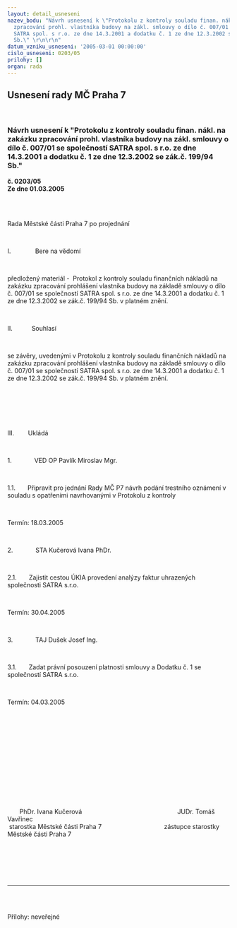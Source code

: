 ```yaml
---
layout: detail_usneseni
nazev_bodu: "Návrh usnesení k \"Protokolu z kontroly souladu finan. nákl. na zakázku
  zpracování prohl. vlastníka budovy na zákl. smlouvy o dílo č. 007/01 se společností
  SATRA spol. s r.o. ze dne 14.3.2001 a dodatku č. 1 ze dne 12.3.2002 se zák.č. 199/94
  Sb.\" \r\n\r\n"
datum_vzniku_usneseni: '2005-03-01 00:00:00'
cislo_usneseni: 0203/05
prilohy: []
organ: rada
---
```

<div id="ucUsn_pList" class="usn">
	<span><h2>Usnesení rady MČ Praha 7 </h2>
<br></span><div class="standBody">
<span><h3>Návrh usnesení k "Protokolu z kontroly souladu finan. nákl. na zakázku zpracování prohl. vlastníka budovy na zákl. smlouvy o dílo č. 007/01 se společností SATRA spol. s r.o. ze dne 14.3.2001 a dodatku č. 1 ze dne 12.3.2002 se zák.č. 199/94 Sb." 

</h3></span><div class="center">
		<strong>č. 0203/05</strong><br>
	</div>
<div class="center">
		<strong>Ze dne 01.03.2005</strong><br><br>
	</div>
<p><span><?xml:namespace prefix = o ns = "urn:schemas-microsoft-com:office:office" /><p></p></span></p>
<br><p><span>Rada Městské části Praha 7 po projednání<p></p></span></p>
<br><p><span>I.<span>              </span></span>Bere na vědomí</p>
<br><p>předložený materiál -<span>  </span>Protokol z kontroly souladu finančních nákladů na zakázku zpracování prohlášení vlastníka budovy na základě smlouvy o dílo č. 007/01 se společností SATRA spol. s r.o. ze dne 14.3.2001 a dodatku č. 1 ze dne 12.3.2002 se zák.č. 199/94 Sb. v platném znění. </p>
<br><p><span>II.<span>           </span></span>Souhlasí</p>
<br><p>se závěry, uvedenými v Protokolu z kontroly souladu finančních nákladů na zakázku zpracování prohlášení vlastníka budovy na základě smlouvy o dílo č. 007/01 se společností SATRA spol. s r.o. ze dne 14.3.2001 a dodatku č. 1 ze dne 12.3.2002 se zák.č. 199/94 Sb. v platném znění. </p>
<br><p><p></p> </p>
<br><p><span>III.<span>        </span></span>Ukládá</p>
<br><p><span>1.<span>             </span></span>VED OP Pavlík Miroslav Mgr.</p>
<br><p><span>1.1.<span>       </span></span>Připravit pro jednání Rady MČ P7 návrh podání trestního oznámení v souladu s opatřeními navrhovanými v Protokolu z kontroly</p>
<br><p>Termín: 18.03.2005</p>
<br><p><span>2.<span>             </span></span>STA Kučerová Ivana PhDr.</p>
<br><p><span>2.1.<span>       </span></span>Zajistit cestou ÚKIA provedení analýzy faktur uhrazených společnosti SATRA s.r.o. </p>
<br><p>Termín: 30.04.2005</p>
<br><p><span>3.<span>             </span></span>TAJ Dušek Josef Ing.</p>
<br><p><span>3.1.<span>       </span></span>Zadat právní posouzení platnosti smlouvy a Dodatku č. 1 se společností SATRA s.r.o.</p>
<br><p>Termín: 04.03.2005</p>
<br><p align="left"><span><p> </p></span></p>
<br><p><span><p> </p></span></p>
<br><p><span><p> </p></span></p>
<br><p><span><span>       </span>PhDr. Ivana Kučerová<span>                                         </span><span>             </span><span> </span>JUDr. Tomáš Vavřinec <br><span> </span>starostka Městské části Praha 7<span>                                 </span><span>   </span>zástupce starostky Městské části Praha 7<p></p></span></p>
<br><p><p></p><br></p>
<p><br></p>
<hr>
<br><br><p></p>Přílohy: neveřejné</div>
</div>